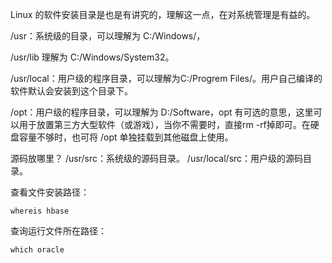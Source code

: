 Linux 的软件安装目录是也是有讲究的，理解这一点，在对系统管理是有益的。

/usr：系统级的目录，可以理解为 C:/Windows/，

/usr/lib 理解为 C:/Windows/System32。

/usr/local：用户级的程序目录，可以理解为C:/Progrem Files/。用户自己编译的软件默认会安装到这个目录下。

/opt：用户级的程序目录，可以理解为 D:/Software，opt 有可选的意思，这里可以用于放置第三方大型软件（或游戏），当你不需要时，直接rm -rf掉即可。在硬盘容量不够时，也可将 /opt 单独挂载到其他磁盘上使用。

源码放哪里？
/usr/src：系统级的源码目录。
/usr/local/src：用户级的源码目录。

查看文件安装路径：

```
whereis hbase
```

查询运行文件所在路径：

```
which oracle
```
